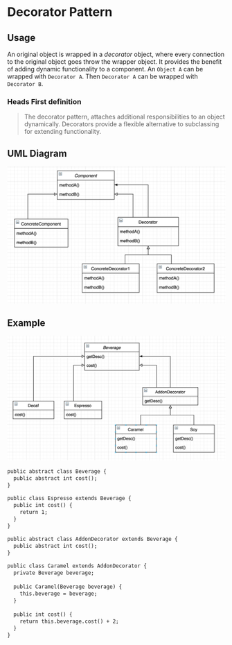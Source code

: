 # Decorator Pattern

## Usage

An original object is wrapped in a *decorator* object, where every connection to the original object goes throw the wrapper object. It provides the benefit of adding dynamic functionality to a component.
An `Object A` can be wrapped with `Decorator A`. Then `Decorator A` can be wrapped with `Decorator B`.

### Heads First definition

> The decorator pattern, attaches additional responsibilities to an object dynamically. Decorators provide a flexible alternative to subclassing for extending functionality.

## UML Diagram

![UML Diagram](https://github.com/tinchovictory/DesignPatterns/raw/master/Assets/DecoratorPattern/uml.png "UML Diagram")

## Example

![UML Example Diagram](https://github.com/tinchovictory/DesignPatterns/raw/master/Assets/DecoratorPattern/example.png "UML Example Diagram")

```
public abstract class Beverage {
  public abstract int cost();
}
```

```
public class Espresso extends Beverage {
  public int cost() {
    return 1;
  }
}
```

```
public abstract class AddonDecorator extends Beverage {
  public abstract int cost();
}
```

```
public class Caramel extends AddonDecorator {
  private Beverage beverage;

  public Caramel(Beverage beverage) {
    this.beverage = beverage;
  }

  public int cost() {
    return this.beverage.cost() + 2;
  }
}
```